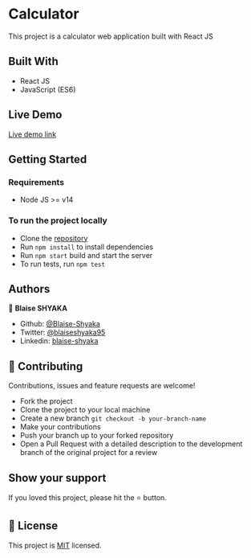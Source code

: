 # Calculator

This project is a calculator web application built with React JS

## Built With

- React JS
- JavaScript (ES6)

## Live Demo

[Live demo link](https://calculator-app-21.herokuapp.com/)

## Getting Started
### Requirements

- Node JS >= v14

### To run the project locally

- Clone the [repository](https://github.com/Blaise-Shyaka/Calculator.git)
- Run `npm install` to install dependencies
- Run `npm start` build and start the server
- To run tests, run `npm test`

## Authors

👤 **Blaise SHYAKA**

- Github: [@Blaise-Shyaka](https://github.com/Blaise-Shyaka)
- Twitter: [@blaiseshyaka95](https://twitter.com/blaiseshyaka95)
- Linkedin: [blaise-shyaka](https://www.linkedin.com/in/blaise-pascal-shyaka)

## 🤝 Contributing

Contributions, issues and feature requests are welcome! 

- Fork the project
- Clone the project to your local machine
- Create a new branch  `git checkout -b your-branch-name`
- Make your contributions
- Push your branch up to your forked repository
- Open a Pull Request with a detailed description to the development branch of the original project for a review

## Show your support

If you loved this project, please hit the ⭐️ button.

## 📝 License

This project is [MIT](./LICENSE) licensed.